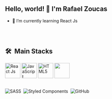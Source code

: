 ## Hello, world! 👋 I'm Rafael Zoucas

- 🌱 I’m currently learning React Js

<br><br>

## 🛠 &nbsp;Main Stacks
<div>
  <img height="50px" src="https://cdn.jsdelivr.net/gh/devicons/devicon/icons/react/react-original.svg" alt="React Js" />
  <img height="50px" src="https://cdn.jsdelivr.net/gh/devicons/devicon/icons/javascript/javascript-original.svg" alt="JavaScript" />
  <img height="50px" src="https://cdn.jsdelivr.net/gh/devicons/devicon/icons/html5/html5-original.svg" alt="HTML5" />
  <img height="50px" src="https://cdn.jsdelivr.net/gh/devicons/devicon/icons/css3/css3-original.svg" />
</div> 

<br>
          
![SASS](https://img.shields.io/badge/Sass-CC6699?style=for-the-badge&logo=sass&logoColor=white)&nbsp;
![Styled Components](https://img.shields.io/badge/styled--components-DB7093?style=for-the-badge&logo=styled-components&logoColor=white)&nbsp;
![GitHub](https://img.shields.io/badge/GitHub-100000?style=for-the-badge&logo=github&logoColor=white)&nbsp;

<br><br>

<!-- ## ⚙️ &nbsp;GitHub Analytics

<p align="left">
<img width="530em" src="https://github-readme-stats.vercel.app/api?username=rafaelpzoucas&show_icons=true&theme=vision-friendly-dark" alt="Rafael's stats"/>
<img width="530em" src="https://github-readme-stats.vercel.app/api/top-langs/?username=rafaelpzoucas&layout=compact&theme=vision-friendly-dark" alt="Rafael's most languages"/>
</p>

<br><br> -->
